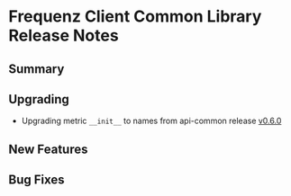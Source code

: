 # Frequenz Client Common Library Release Notes

## Summary

<!-- Here goes a general summary of what this release is about -->

## Upgrading

* Upgrading metric `__init__` to names from api-common release [v0.6.0](https://github.com/frequenz-floss/frequenz-api-common/releases/tag/v0.6.0)

## New Features

<!-- Here goes the main new features and examples or instructions on how to use them -->

## Bug Fixes

<!-- Here goes notable bug fixes that are worth a special mention or explanation -->
